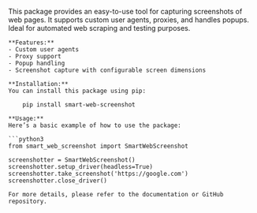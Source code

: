 This package provides an easy-to-use tool for capturing screenshots of web pages. It supports custom user agents, proxies, and handles popups. 
    Ideal for automated web scraping and testing purposes. 

    **Features:**
    - Custom user agents
    - Proxy support
    - Popup handling
    - Screenshot capture with configurable screen dimensions

    **Installation:**
    You can install this package using pip:

        pip install smart-web-screenshot

    **Usage:**
    Here’s a basic example of how to use the package:

    ```python3
    from smart_web_screenshot import SmartWebScreenshot

    screenshotter = SmartWebScreenshot()
    screenshotter.setup_driver(headless=True)
    screenshotter.take_screenshot('https://google.com')
    screenshotter.close_driver()
    
    For more details, please refer to the documentation or GitHub repository. 
